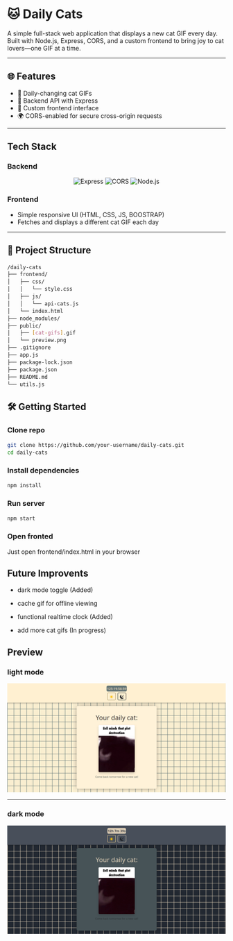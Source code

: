 # 🐱 Daily Cats

A simple full-stack web application that displays a new cat GIF every day.  
Built with Node.js, Express, CORS, and a custom frontend to bring joy to cat lovers—one GIF at a time.

---

## 🌐 Features

- 🐾 Daily-changing cat GIFs
- 🔁 Backend API with Express
- 🎨 Custom frontend interface
- 🌍 CORS-enabled for secure cross-origin requests

---

## Tech Stack

### Backend

<center>

![Express](https://img.shields.io/badge/Express.js-000000?style=for-the-badge&logo=express&logoColor=white)
![CORS](https://img.shields.io/badge/CORS-Enabled-blue?style=for-the-badge)
![Node.js](https://img.shields.io/badge/Node.js-339933?style=for-the-badge&logo=node.js&logoColor=white)

</center>

### Frontend

- Simple responsive UI (HTML, CSS, JS, BOOSTRAP)
- Fetches and displays a different cat GIF each day

---

## 📁 Project Structure

```sh
/daily-cats
├── frontend/
│   ├── css/
│   │   └── style.css
│   ├── js/
│   │   └── api-cats.js
│   └── index.html
├── node_modules/
├── public/
│   ├── [cat-gifs].gif
│   └── preview.png
├── .gitignore
├── app.js
├── package-lock.json
├── package.json
├── README.md
└── utils.js
```

## 🛠️ Getting Started

### Clone repo

```sh
git clone https://github.com/your-username/daily-cats.git
cd daily-cats
```

### Install dependencies

```sh
npm install
```

### Run server

```sh
npm start
```

### Open fronted

Just open frontend/index.html in your browser

## Future Improvents

- dark mode toggle (Added)

- cache gif for offline viewing

- functional realtime clock (Added)

- add more cat gifs (In progress)

## Preview

### light mode

![preview](./public/preview.png)


---

### dark mode

![preview](./public/preview-darkmode.png)